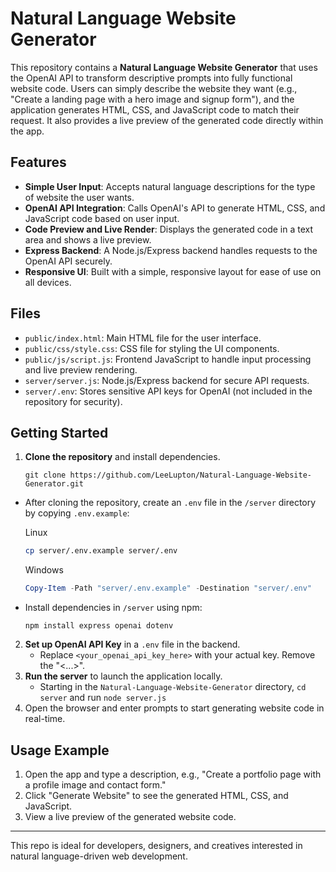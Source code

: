 # Natural Language Website Generator

This repository contains a **Natural Language Website Generator** that uses the OpenAI API to transform descriptive prompts into fully functional website code. Users can simply describe the website they want (e.g., "Create a landing page with a hero image and signup form"), and the application generates HTML, CSS, and JavaScript code to match their request. It also provides a live preview of the generated code directly within the app.

## Features

- **Simple User Input**: Accepts natural language descriptions for the type of website the user wants.
- **OpenAI API Integration**: Calls OpenAI's API to generate HTML, CSS, and JavaScript code based on user input.
- **Code Preview and Live Render**: Displays the generated code in a text area and shows a live preview.
- **Express Backend**: A Node.js/Express backend handles requests to the OpenAI API securely.
- **Responsive UI**: Built with a simple, responsive layout for ease of use on all devices.

## Files

- `public/index.html`: Main HTML file for the user interface.
- `public/css/style.css`: CSS file for styling the UI components.
- `public/js/script.js`: Frontend JavaScript to handle input processing and live preview rendering.
- `server/server.js`: Node.js/Express backend for secure API requests.
- `server/.env`: Stores sensitive API keys for OpenAI (not included in the repository for security).

## Getting Started

1. **Clone the repository** and install dependencies.
   ```git
   git clone https://github.com/LeeLupton/Natural-Language-Website-Generator.git
   ```
- After cloning the repository, create an `.env` file in the `/server` directory by copying `.env.example`:
  
  Linux
  ```bash
  cp server/.env.example server/.env
  ```
  
  Windows
  ```PowerShell
  Copy-Item -Path "server/.env.example" -Destination "server/.env"
  ```
  
- Install dependencies in `/server` using npm:
  ```npm
  npm install express openai dotenv
  ```
2. **Set up OpenAI API Key** in a `.env` file in the backend.
   - Replace `<your_openai_api_key_here>` with your actual key. Remove the "<...>".
3. **Run the server** to launch the application locally.
   - Starting in the `Natural-Language-Website-Generator` directory, `cd server` and run `node server.js`
4. Open the browser and enter prompts to start generating website code in real-time.

## Usage Example

1. Open the app and type a description, e.g., "Create a portfolio page with a profile image and contact form."
2. Click "Generate Website" to see the generated HTML, CSS, and JavaScript.
3. View a live preview of the generated website code.

---

This repo is ideal for developers, designers, and creatives interested in natural language-driven web development.
